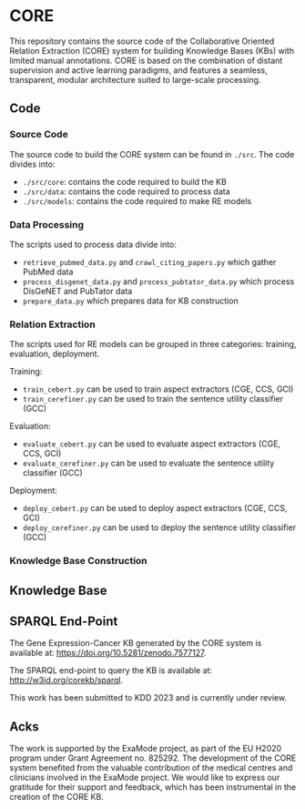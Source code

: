 # CORE
This repository contains the source code of the Collaborative Oriented Relation Extraction (CORE) system for building Knowledge Bases (KBs) with limited manual annotations. CORE is based on the combination of distant supervision and active learning paradigms, and features a seamless, transparent, modular architecture suited to large-scale processing. 

## Code

### Source Code

The source code to build the CORE system can be found in ```./src```.
The code divides into:
- ```./src/core```: contains the code required to build the KB
- ```./src/data```: contains the code required to process data
- ```./src/models```: contains the code required to make RE models

### Data Processing

The scripts used to process data divide into:
- ```retrieve_pubmed_data.py``` and ```crawl_citing_papers.py``` which gather PubMed data
- ```process_disgenet_data.py``` and ```process_pubtator_data.py``` which process DisGeNET and PubTator data
- ```prepare_data.py``` which prepares data for KB construction

### Relation Extraction

The scripts used for RE models can be grouped in three categories: training, evaluation, deployment.

Training:
- ```train_cebert.py``` can be used to train aspect extractors (CGE, CCS, GCI)
- ```train_cerefiner.py``` can be used to train the sentence utility classifier (GCC)

Evaluation:
- ```evaluate_cebert.py``` can be used to evaluate aspect extractors (CGE, CCS, GCI)
- ```evaluate_cerefiner.py``` can be used to evaluate the sentence utility classifier (GCC)

Deployment:
- ```deploy_cebert.py``` can be used to deploy aspect extractors (CGE, CCS, GCI)
- ```deploy_cerefiner.py``` can be used to deploy the sentence utility classifier (GCC)

### Knowledge Base Construction


## Knowledge Base

## SPARQL End-Point

The Gene Expression-Cancer KB generated by the CORE system is available at: https://doi.org/10.5281/zenodo.7577127.

The SPARQL end-point to query the KB is available at: http://w3id.org/corekb/sparql.

This work has been submitted to KDD 2023 and is currently under review.

## Acks
The work is supported by the ExaMode project, as part of the EU H2020 program under Grant Agreement no. 825292.
The development of the CORE system benefited from the valuable contribution of the medical centres and clinicians involved in the ExaMode project. We would like to express our gratitude for their support and feedback, which has been instrumental in the creation of the CORE KB.
